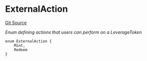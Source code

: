 # ExternalAction
[Git Source](https://github.com/seamless-protocol/ilm-v2/blob/ca7af3bd8afb6a515c334e2f448f621a379dc94e/src/types/DataTypes.sol)

*Enum defining actions that users can perform on a LeverageToken*


```solidity
enum ExternalAction {
    Mint,
    Redeem
}
```

